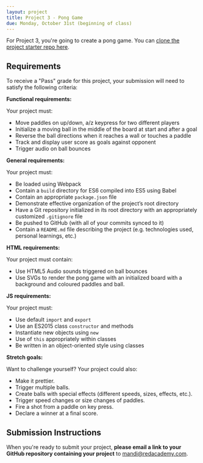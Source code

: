 ```yaml
---
layout: project
title: Project 3 - Pong Game
due: Monday, October 31st (beginning of class)
---
```


For Project 3, you're going to create a pong game. You can [clone the project starter repo here](https://github.com/redacademy/pong-starter).

## Requirements

To receive a "Pass" grade for this project, your submission will need to satisfy the following criteria:

**Functional requirements:**

Your project must:

- Move paddles on up/down, a/z keypress for two different players
- Initialize a moving ball in the middle of the board at start and after a goal
- Reverse the ball directions when it reaches a wall or touches a paddle
- Track and display user score as goals against opponent
- Trigger audio on ball bounces

**General requirements:**

Your project must:

- Be loaded using Webpack
- Contain a `build` directory for ES6 compiled into ES5 using Babel
- Contain an appropriate `package.json` file
- Demonstrate effective organization of the project’s root directory
- Have a Git repository initialized in its root directory with an appropriately customized `.gitignore` file
- Be pushed to GitHub (with all of your commits synced to it)
- Contain a `README.md` file describing the project (e.g. technologies used, personal learnings, etc.)

**HTML requirements:**

Your project must contain:

- Use HTML5 Audio sounds triggered on ball bounces
- Use SVGs to render the pong game with an initialized board with a background and coloured paddles and ball.

**JS requirements:**

Your project must:

- Use default `import` and `export`
- Use an ES2015 class `constructor` and methods
- Instantiate new objects using `new`
- Use of `this` appropriately within classes
- Be written in an object-oriented style using classes

**Stretch goals:**

Want to challenge yourself? Your project could also:

- Make it prettier.
- Trigger multiple balls.
- Create balls with special effects (different speeds, sizes, effects, etc.).
- Trigger speed changes or size changes of paddles.
- Fire a shot from a paddle on key press.
- Declare a winner at a final score.

## Submission Instructions

When you're ready to submit your project, **please email a link to your GitHub repository containing your project** to [mandi@redacademy.com](mailto:mandi@redacademy.com).
